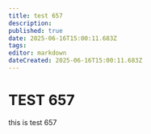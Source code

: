 ```yaml
---
title: test 657
description: 
published: true
date: 2025-06-16T15:00:11.683Z
tags: 
editor: markdown
dateCreated: 2025-06-16T15:00:11.683Z
---
```


# TEST 657
this is test 657
